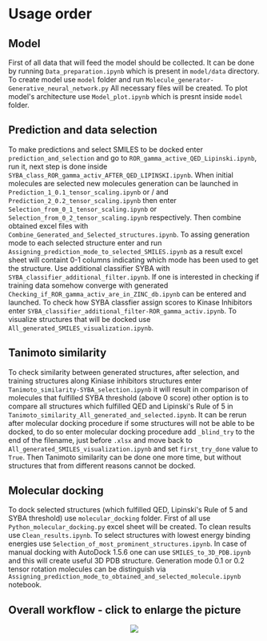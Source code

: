 # Usage order

## Model

First of all data that will feed the model should be collected. It can be done by running ```Data_preparation.ipynb``` which is present in ```model/data``` directory.
To create model use ```model``` folder and run ```Molecule_generator-Generative_neural_network.py```
All necessary files will be created.
To plot model's architecture use ```Model_plot.ipynb``` which is presnt inside ```model``` folder.

## Prediction and data selection

To make predictions and select SMILES to be docked enter ```prediction_and_selection``` and go to 
```ROR_gamma_active_QED_Lipinski.ipynb```, run it, next step is done inside ```SYBA_class_ROR_gamma_activ_AFTER_QED_LIPINSKI.ipynb```.
When initial molecules are selected new molecules generation can be launched in  ```Prediction_1_0.1_tensor_scaling.ipynb``` or / and ```Prediction_2_0.2_tensor_scaling.ipynb``` then enter  ```Selection_from_0_1_tensor_scaling.ipynb``` or ```Selection_from_0_2_tensor_scaling.ipynb``` respectively.
Then combine obtained excel files with ```Combine_Generated_and_Selected_structures.ipynb```.
To assing generation mode to each selected structure enter and run ```Assigning_prediction_mode_to_selected_SMILES.ipynb``` as a result excel sheet will containt 0-1 columns indicating which mode has been used to get the structure.
Use additional classifier SYBA with ```SYBA_classifier_additional_filter.ipynb```.
If one is interested in checking if training data somehow converge with generated ```Checking_if_ROR_gamma_activ_are_in_ZINC_db.ipynb``` can be entered and launched.
To check how SYBA classfier assign scores to Kinase Inhibitors enter ```SYBA_classifier_additional_filter-ROR_gamma_activ.ipynb```.
To visualize structures that will be docked use ```All_generated_SMILES_visualization.ipynb```.

## Tanimoto similarity

To check similarity between generated structures, after selection, and training structures along Kiniase inhibitors structures enter ```Tanimoto_similarity-SYBA_selection.ipynb``` it will result in comparison of molecules that fulfilled SYBA threshold (above 0 score) other option is to compare all structures which fulfilled QED and Lipinski's Rule of 5 in ```Tanimoto_similarity_All_generated_and_selected.ipynb```.
It can be rerun after molecular docking procedure if some structures will not be able to be docked, to do so enter molecular docking procedure add ```_blind_try``` to the end of the filename, just before ```.xlsx``` and move back to ```All_generated_SMILES_visualization.ipynb``` and set ```first_try_done``` value to ```True```. Then Tanimoto similarity can be done one more time, but without structures that from different reasons cannot be docked. 

## Molecular docking

To dock selected structures (which fulfilled QED, Lipinski's Rule of 5 and SYBA threshold) use ```molecular_docking``` folder.
First of all use ```Python_molecular_docking.py``` excel sheet will be created.
To clean results use ```Clean_results.ipynb```.
To select structures with lowest energy binding energies use ```Selection_of_most_prominent_structures.ipynb```.
In case of manual docking with AutoDock 1.5.6 one can use ```SMILES_to_3D_PDB.ipynb``` and this will create useful 3D PDB structure.
Generation mode 0.1 or 0.2 tensor rotation molecules can be distinguish via ```Assigning_prediction_mode_to_obtained_and_selected_molecule.ipynb``` notebook.

## Overall workflow - click to enlarge the picture

<p align="center">
  <img src="/scheme/Impartant_scheme.png">
</p>
